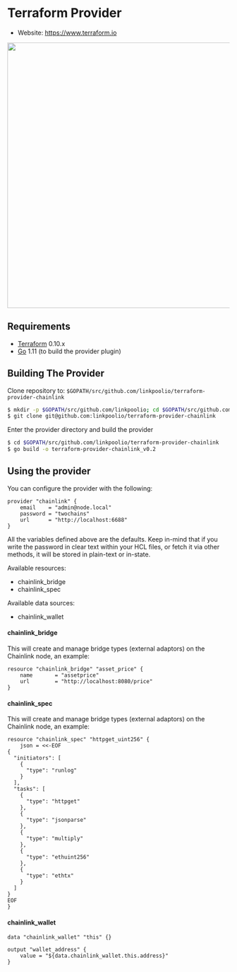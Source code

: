 Terraform Provider
==================

- Website: https://www.terraform.io

<img src="https://cdn.rawgit.com/hashicorp/terraform-website/master/content/source/assets/images/logo-hashicorp.svg" width="600px">

Requirements
------------

-	[Terraform](https://www.terraform.io/downloads.html) 0.10.x
-	[Go](https://golang.org/doc/install) 1.11 (to build the provider plugin)

Building The Provider
---------------------

Clone repository to: `$GOPATH/src/github.com/linkpoolio/terraform-provider-chainlink`

```sh
$ mkdir -p $GOPATH/src/github.com/linkpoolio; cd $GOPATH/src/github.com/linkpoolio
$ git clone git@github.com:linkpoolio/terraform-provider-chainlink
```

Enter the provider directory and build the provider

```sh
$ cd $GOPATH/src/github.com/linkpoolio/terraform-provider-chainlink
$ go build -o terraform-provider-chainlink_v0.2
```

Using the provider
----------------------

You can configure the provider with the following:
```
provider "chainlink" {
    email    = "admin@node.local"
    password = "twochains"
    url      = "http://localhost:6688"
}
```

All the variables defined above are the defaults. Keep in-mind that if you write the password in clear text within your
HCL files, or fetch it via other methods, it will be stored in plain-text or in-state.

Available resources:

- chainlink_bridge
- chainlink_spec

Available data sources:

- chainlink_wallet

#### chainlink_bridge

This will create and manage bridge types (external adaptors) on the Chainlink node, an example:

```
resource "chainlink_bridge" "asset_price" {
    name       = "assetprice"
    url        = "http://localhost:8080/price"
}
```

#### chainlink_spec

This will create and manage bridge types (external adaptors) on the Chainlink node, an example:

```
resource "chainlink_spec" "httpget_uint256" {
    json = <<-EOF
{
  "initiators": [
    {
      "type": "runlog"
    }
  ],
  "tasks": [
    {
      "type": "httpget"
    },
    {
      "type": "jsonparse"
    },
    {
      "type": "multiply"
    },
    {
      "type": "ethuint256"
    },
    {
      "type": "ethtx"
    }
  ]
} 
EOF
}
```

#### chainlink_wallet

```
data "chainlink_wallet" "this" {}

output "wallet_address" {
    value = "${data.chainlink_wallet.this.address}"
}
```
